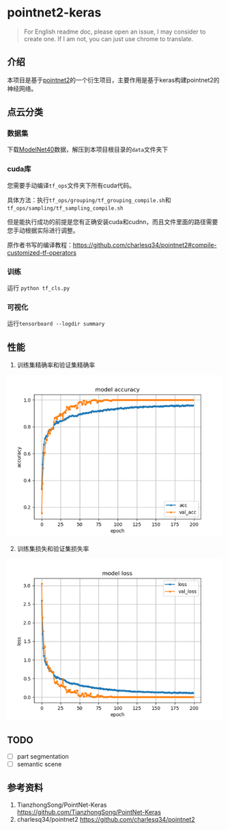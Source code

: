 # pointnet2-keras

> For English readme doc, please open an issue, I may consider to create one. If I am not, you can just use chrome to translate.

## 介绍

本项目是基于[pointnet2](https://github.com/charlesq34/pointnet2)的一个衍生项目，主要作用是基于keras构建pointnet2的神经网络。

## 点云分类

### 数据集

下载[ModelNet40](https://shapenet.cs.stanford.edu/media/modelnet40_ply_hdf5_2048.zip)数据，解压到本项目根目录的`data`文件夹下

### cuda库

您需要手动编译`tf_ops`文件夹下所有cuda代码。

具体方法：执行`tf_ops/grouping/tf_grouping_compile.sh`和`tf_ops/sampling/tf_sampling_compile.sh`

但是能执行成功的前提是您有正确安装cuda和cudnn，而且文件里面的路径需要您手动根据实际进行调整。

原作者书写的编译教程：<https://github.com/charlesq34/pointnet2#compile-customized-tf-operators>

### 训练

运行 `python tf_cls.py`

### 可视化

运行`tensorboard --logdir summary`

## 性能

1. 训练集精确率和验证集精确率

![训练集精确率和验证集精确率](https://raw.githubusercontent.com/HarborZeng/pointnet2-keras/master/result_image/model_accuracy.png)

2. 训练集损失和验证集损失率

![训练集损失和验证集损失率](https://raw.githubusercontent.com/HarborZeng/pointnet2-keras/master/result_image/model_loss.png)

## TODO

- [ ] part segmentation
- [ ] semantic scene

## 参考资料

1. TianzhongSong/PointNet-Keras https://github.com/TianzhongSong/PointNet-Keras
2. charlesq34/pointnet2 https://github.com/charlesq34/pointnet2
